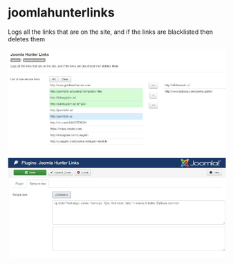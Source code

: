 # joomlahunterlinks
Logs all the links that are on the site, and if the links are blacklisted then deletes them

![Screen1](https://raw.githubusercontent.com/xdan/joomlahunterlinks/master/screen1.jpg)

![Screen2](https://raw.githubusercontent.com/xdan/joomlahunterlinks/master/screen2.jpg)
